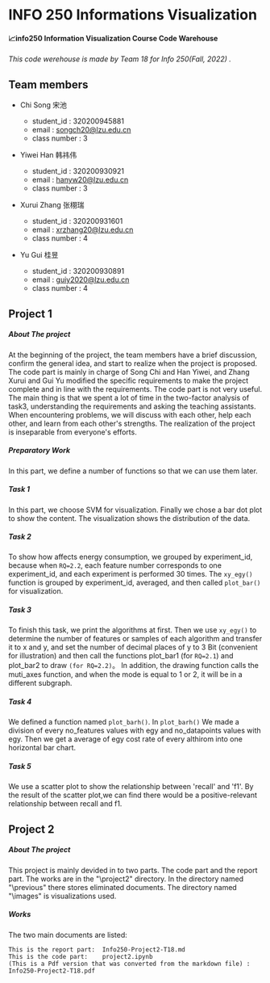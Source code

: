 # INFO 250 Informations Visualization

#### 📈info250 Information Visualization Course Code Warehouse

*This code werehouse is made by Team 18 for  Info 250(Fall, 2022) .*

## Team members
- Chi Song 宋池 
  - student_id : 320200945881
  - email : songch20@lzu.edu.cn
  - class number : 3
  
- Yiwei Han 韩祎伟 
  - student_id : 320200930921
  - email : hanyw20@lzu.edu.cn
  - class number : 3
  
 - Xurui Zhang 张栩瑞
   - student_id : 320200931601
   - email : xrzhang20@lzu.edu.cn
   - class number : 4
   
 - Yu Gui 桂昱 
    - student_id : 320200930891
    - email : guiy2020@lzu.edu.cn
    - class number : 4
    
    
    
    
    
## Project 1

##### About The project

At the beginning of the project, the team members have a brief discussion, confirm the general idea, and start to realize when the project is proposed. The code part is mainly in charge of Song Chi and Han Yiwei, and Zhang Xurui and Gui Yu modified the specific requirements to make the project complete and in line with the requirements. The code part is not very useful. The main thing is that we spent a lot of time in the two-factor analysis of task3, understanding the requirements and asking the teaching assistants. When encountering problems, we will discuss with each other, help each other, and learn from each other's strengths. The realization of the project is inseparable from everyone's efforts.

##### Preparatory Work

In this part, we define a number of functions so that we can use them later.

##### Task 1

In this part, we choose SVM for visualization. Finally we chose a bar dot plot to show the content. The visualization shows the distribution of the data.

##### Task 2

To  show how affects energy consumption, we grouped by experiment_id, because when `RQ=2.2`, each feature number corresponds to one experiment_id, and each experiment is performed 30 times. The `xy_egy()` function is grouped by experiment_id, averaged, and then called `plot_bar()` for visualization.

##### Task 3

To finish this task, we print the algorithms at first. Then we use `xy_egy()` to determine the number of features or samples of each algorithm and transfer it to x and y, and set the number of decimal places of y to 3 Bit (convenient for illustration) and then call the functions plot_bar1 (for `RQ=2.1`) and plot_bar2 to draw `(for RQ=2.2)`。 In addition, the drawing function calls the muti_axes function, and when the mode is equal to 1 or 2, it will be in a different subgraph.

##### Task 4

We defined a function named `plot_barh()`. In `plot_barh()` We made a division of every no_features values with egy and no_datapoints values with egy. Then we get a average of egy cost rate of every althirom into one horizontal bar chart.

##### Task 5

We use a scatter plot to show the relationship between 'recall' and 'f1'. By the result of the scatter plot,we can find there would be a positive-relevant relationship between recall and f1.



## Project 2
##### About The project

This project is mainly devided in to two parts. The code part and the report part. The works are in the "\project2" directory. In the directory named "\previous" there stores eliminated documents. The directory named "\images" is visualizations used.

##### Works

The two main documents are listed:

    This is the report part:  Info250-Project2-T18.md 
    This is the code part:    project2.ipynb
    (This is a Pdf version that was converted from the markdown file) : Info250-Project2-T18.pdf

